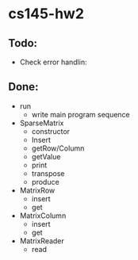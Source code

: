 # cs145-hw2

## Todo:
- Check error handlin:

## Done:
- run
  * write main program sequence
- SparseMatrix
  * constructor
  * Insert
  * getRow/Column
  * getValue
  * print
  * transpose
  * produce
- MatrixRow
  * insert
  * get
- MatrixColumn
  * insert
  * get
- MatrixReader
  * read
